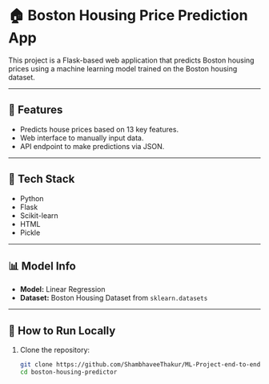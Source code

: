 # 🏠 Boston Housing Price Prediction App

This project is a Flask-based web application that predicts Boston housing prices using a machine learning model trained on the Boston housing dataset.

---

## 📌 Features

- Predicts house prices based on 13 key features.
- Web interface to manually input data.
- API endpoint to make predictions via JSON.

---

## 🚀 Tech Stack

- Python
- Flask
- Scikit-learn
- HTML
- Pickle 

---

## 📊 Model Info

- **Model:** Linear Regression
- **Dataset:** Boston Housing Dataset from `sklearn.datasets`

---

## 🔧 How to Run Locally

1. Clone the repository:
   ```bash
   git clone https://github.com/ShambhaveeThakur/ML-Project-end-to-end.git
   cd boston-housing-predictor
